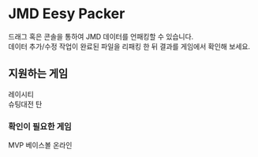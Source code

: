 # JMD Eesy Packer
드래그 혹은 콘솔을 통하여 JMD 데이터를 언패킹할 수 있습니다.</br>데이터 추가/수정 작업이 완료된 파일을 리패킹 한 뒤 결과를 게임에서 확인해 보세요.
## 지원하는 게임
레이시티</br>슈팅대전 탄
### 확인이 필요한 게임
MVP 베이스볼 온라인 <!-- 클라이언트가 안보이네요.. -->
